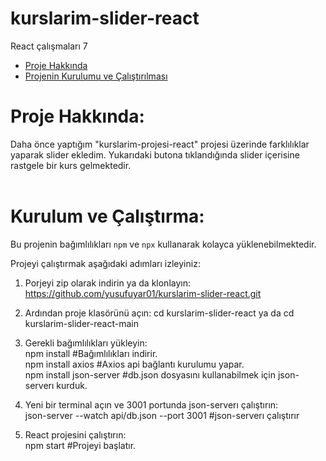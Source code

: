 # kurslarim-slider-react

 React çalışmaları 7

 - [Proje Hakkında](#proje-hakkında)
 - [Projenin Kurulumu ve Çalıştırılması](#kurulum-ve-çalıştırma)


# Proje Hakkında:  
 Daha önce yaptığım "kurslarim-projesi-react" projesi üzerinde farklılıklar yaparak slider ekledim. Yukarıdaki butona tıklandığında slider içerisine rastgele bir kurs gelmektedir.
 <br/>
<br/>

# Kurulum ve Çalıştırma:  
Bu projenin bağımlılıkları `npm` ve `npx` kullanarak kolayca yüklenebilmektedir.

 Projeyi çalıştırmak aşağıdaki adımları izleyiniz:
 1) Porjeyi zip olarak indirin ya da klonlayın:
 https://github.com/yusufuyar01/kurslarim-slider-react.git
 
2) Ardından proje klasörünü açın:
   cd kurslarim-slider-react ya da  cd kurslarim-slider-react-main
3) Gerekli bağımlılıkları yükleyin:<br/>
 npm install  #Bağımlılıkları indirir. <br/> 
 npm install axios  #Axios api bağlantı kurulumu yapar.<br/>
 npm install json-server  #db.json dosyasını kullanabilmek için json-serverı kurduk.<br/>
4) Yeni bir terminal açın ve 3001 portunda json-serverı çalıştırın:<br/>
 json-server --watch api/db.json --port 3001 #json-serverı çalıştırır
5)  React projesini çalıştırın:<br/>
 npm start  #Projeyi başlatır.<br/>
 
 
<br/>




[def]: #kurulum-ve-çalıştırma
